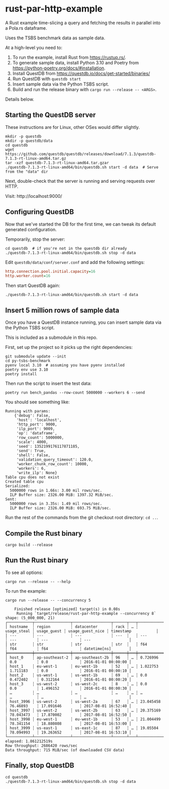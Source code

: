 # rust-par-http-example

A Rust example time-slicing a query and fetching the results in parallel into a Pola.rs dataframe.

Uses the TSBS benchmark data as sample data.

At a high-level you need to:
1. To run the example, install Rust from https://rustup.rs/.
1. To generate sample data, install Python 3.10 and Poetry from https://python-poetry.org/docs/#installation.
1. Install QuestDB from https://questdb.io/docs/get-started/binaries/
1. Run QuestDB with `questdb start`
1. Insert sample data via the Python TSBS script.
1. Build and run the release binary with `cargo run --release -- <ARGS>`.

Details below.

## Starting the QuestDB server

These instructions are for Linux, other OSes would differ slightly.

```shell
mkdir -p questdb
mkdir -p questdb/data
cd questdb
wget https://github.com/questdb/questdb/releases/download/7.1.3/questdb-7.1.3-rt-linux-amd64.tar.gz
tar -xzf questdb-7.1.3-rt-linux-amd64.tar.gzar
./questdb-7.1.3-rt-linux-amd64/bin/questdb.sh start -d data  # Serve from the "data" dir 
```

Next, double-check that the server is running and serving requests over HTTP.

Visit: http://localhost:9000/

## Configuring QuestDB

Now that we've started the DB for the first time, we can tweak its default generated configuration.

Temporarily, stop the server:

```shell
cd questdb  # if you're not in the questdb dir already
./questdb-7.1.3-rt-linux-amd64/bin/questdb.sh stop -d data
```

Edit `questdb/data/conf/server.conf` and add the following settings:

```ini
http.connection.pool.initial.capacity=16
http.worker.count=16
```

Then start QuestDB again:

```shell
./questdb-7.1.3-rt-linux-amd64/bin/questdb.sh start -d data
```


## Insert 5 million rows of sample data

Once you have a QuestDB instance running, you can insert sample data via the Python TSBS script.

This is included as a submodule in this repo.

First, set up the project so it picks up the right dependencies:

```shell
git submodule update --init
cd py-tsbs-benchmark
pyenv local 3.10  # assuming you have pyenv installed
poetry env use 3.10
poetry install
```

Then run the script to insert the test data:

```shell
poetry run bench_pandas --row-count 5000000 --workers 6 --send
```

You should see something like:

```
Running with params:
    {'debug': False,
     'host': 'localhost',
     'http_port': 9000,
     'ilp_port': 9009,
     'op': 'dataframe',
     'row_count': 5000000,
     'scale': 4000,
     'seed': 1352199176117871185,
     'send': True,
     'shell': False,
     'validation_query_timeout': 120.0,
     'worker_chunk_row_count': 10000,
     'workers': 6,
     'write_ilp': None}
Table cpu does not exist
Created table cpu
Serialized:
  5000000 rows in 1.66s: 3.00 mil rows/sec.
  ILP Buffer size: 2326.00 MiB: 1397.32 MiB/sec.
Sent:
  5000000 rows in 3.35s: 1.49 mil rows/sec.
  ILP Buffer size: 2326.00 MiB: 693.75 MiB/sec.
```

Run the rest of the commands from the git checkout root directory: `cd ..`.


## Compile the Rust binary

```shell
cargo build --release
```

## Run the Rust binary

To see all options:

```shell
cargo run --release -- --help
```

To run the example:

```shell
cargo run --release -- --concurrency 5
```

```
    Finished release [optimized] target(s) in 0.08s
     Running `target/release/rust-par-http-example --concurrency 8`
shape: (5_000_000, 21)
┌───────────┬────────────────┬─────────────────┬──────┬───┬─────────────┬─────────────┬──────────────────┬─────────────────────┐
│ hostname  ┆ region         ┆ datacenter      ┆ rack ┆ … ┆ usage_steal ┆ usage_guest ┆ usage_guest_nice ┆ timestamp           │
│ ---       ┆ ---            ┆ ---             ┆ ---  ┆   ┆ ---         ┆ ---         ┆ ---              ┆ ---                 │
│ str       ┆ str            ┆ str             ┆ str  ┆   ┆ f64         ┆ f64         ┆ f64              ┆ datetime[ns]        │
╞═══════════╪════════════════╪═════════════════╪══════╪═══╪═════════════╪═════════════╪══════════════════╪═════════════════════╡
│ host_0    ┆ ap-southeast-2 ┆ ap-southeast-2b ┆ 96   ┆ … ┆ 0.726996    ┆ 0.0         ┆ 0.0              ┆ 2016-01-01 00:00:00 │
│ host_1    ┆ eu-west-1      ┆ eu-west-1b      ┆ 52   ┆ … ┆ 1.022753    ┆ 1.711183    ┆ 0.0              ┆ 2016-01-01 00:00:10 │
│ host_2    ┆ us-west-1      ┆ us-west-1b      ┆ 69   ┆ … ┆ 0.0         ┆ 0.472402    ┆ 0.312164         ┆ 2016-01-01 00:00:20 │
│ host_3    ┆ us-west-2      ┆ us-west-2c      ┆ 8    ┆ … ┆ 0.0         ┆ 0.0         ┆ 1.496152         ┆ 2016-01-01 00:00:30 │
│ …         ┆ …              ┆ …               ┆ …    ┆ … ┆ …           ┆ …           ┆ …                ┆ …                   │
│ host_3996 ┆ us-west-2      ┆ us-west-2a      ┆ 67   ┆ … ┆ 23.045458   ┆ 76.46893    ┆ 17.091646        ┆ 2017-08-01 16:52:40 │
│ host_3997 ┆ us-west-2      ┆ us-west-2b      ┆ 63   ┆ … ┆ 20.375169   ┆ 78.043473   ┆ 17.870002        ┆ 2017-08-01 16:52:50 │
│ host_3998 ┆ eu-west-1      ┆ eu-west-1b      ┆ 53   ┆ … ┆ 21.004499   ┆ 78.341154   ┆ 18.880808        ┆ 2017-08-01 16:53:00 │
│ host_3999 ┆ us-east-1      ┆ us-east-1c      ┆ 87   ┆ … ┆ 19.05504    ┆ 78.094993   ┆ 19.263652        ┆ 2017-08-01 16:53:10 │
└───────────┴────────────────┴─────────────────┴──────┴───┴─────────────┴─────────────┴──────────────────┴─────────────────────┘
elapsed: 1.861212519s
Row throughput: 2686420 rows/sec
Data throughput: 715 MiB/sec (of downloaded CSV data)
```

## Finally, stop QuestDB

```shell
cd questdb
./questdb-7.1.3-rt-linux-amd64/bin/questdb.sh stop -d data
```
